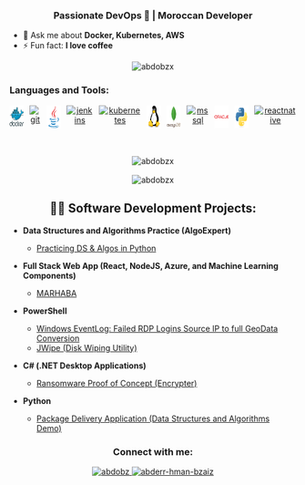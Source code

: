 <h3 align="center">Passionate DevOps 🚀 | Moroccan Developer</h3>

- 💬 Ask me about **Docker, Kubernetes, AWS**
- ⚡ Fun fact: **I love coffee**

<p align="center">
  <img src="https://github-profile-trophy.vercel.app/?username=abdobzx&column=-1&theme=dark_lover" alt="abdobzx" />
</p>

<h3 align="left">Languages and Tools:</h3>

<div align="center" style="display: flex; gap: 10px;">
  <a href="https://www.docker.com/" target="_blank" rel="noreferrer">
    <img src="https://raw.githubusercontent.com/devicons/devicon/master/icons/docker/docker-original-wordmark.svg" alt="docker" width="40" height="40"/>
  </a>

  <a href="https://git-scm.com/" target="_blank" rel="noreferrer">
    <img src="https://www.vectorlogo.zone/logos/git-scm/git-scm-icon.svg" alt="git" width="40" height="40"/>
  </a>

  <a href="https://www.java.com" target="_blank" rel="noreferrer">
    <img src="https://raw.githubusercontent.com/devicons/devicon/master/icons/java/java-original.svg" alt="java" width="40" height="40"/>
  </a>

  <a href="https://www.jenkins.io" target="_blank" rel="noreferrer">
    <img src="https://www.vectorlogo.zone/logos/jenkins/jenkins-icon.svg" alt="jenkins" width="40" height="40"/>
  </a>

  <a href="https://kubernetes.io" target="_blank" rel="noreferrer">
    <img src="https://www.vectorlogo.zone/logos/kubernetes/kubernetes-icon.svg" alt="kubernetes" width="40" height="40"/>
  </a>

  <a href="https://www.linux.org/" target="_blank" rel="noreferrer">
    <img src="https://raw.githubusercontent.com/devicons/devicon/master/icons/linux/linux-original.svg" alt="linux" width="40" height="40"/>
  </a>

  <a href="https://www.mongodb.com/" target="_blank" rel="noreferrer">
    <img src="https://raw.githubusercontent.com/devicons/devicon/master/icons/mongodb/mongodb-original-wordmark.svg" alt="mongodb" width="40" height="40"/>
  </a>

  <a href="https://www.microsoft.com/en-us/sql-server" target="_blank" rel="noreferrer">
    <img src="https://www.svgrepo.com/show/303229/microsoft-sql-server-logo.svg" alt="mssql" width="40" height="40"/>
  </a>

  <a href="https://www.oracle.com/" target="_blank" rel="noreferrer">
    <img src="https://raw.githubusercontent.com/devicons/devicon/master/icons/oracle/oracle-original.svg" alt="oracle" width="40" height="40"/>
  </a>

  <a href="https://www.python.org" target="_blank" rel="noreferrer">
    <img src="https://raw.githubusercontent.com/devicons/devicon/master/icons/python/python-original.svg" alt="python" width="40" height="40"/>
  </a>

  <a href="https://reactnative.dev/" target="_blank" rel="noreferrer">
    <img src="https://reactnative.dev/img/header_logo.svg" alt="reactnative" width="40" height="40"/>
  </a>
</div>

<p>&nbsp;</p>

<p align="center">
  <img align="center" src="https://github-readme-stats.vercel.app/api?username=abdobzx&show_icons=true&theme=radical&locale=en" alt="abdobzx" />
</p>

<p align="center">
  <img align="center" src="https://github-readme-stats.vercel.app/api/top-langs?username=abdobzx&show_icons=true&theme=radical&locale=en&layout=compact" alt="abdobzx" />
</p>

<h2 align="center">👨‍💻 Software Development Projects:</h2>

- <b>Data Structures and Algorithms Practice (AlgoExpert)</b>
  - [Practicing DS & Algos in Python](https://github.com/abdobzx/Algorithms)

- <b>Full Stack Web App (React, NodeJS, Azure, and Machine Learning Components)</b>
  - [MARHABA](https://github.com/abdobzx/Marhaba-Mobile-App)

- <b>PowerShell</b>
  - [Windows EventLog: Failed RDP Logins Source IP to full GeoData Conversion](https://github.com/abdobzx/Sentinel-Lab)
  - [JWipe (Disk Wiping Utility)](https://github.com/abdobzx/Jwipe.PowerShell)
  <!-- Add other PowerShell projects similarly -->

- <b>C# (.NET Desktop Applications)</b>
  - [Ransomware Proof of Concept (Encrypter)](https://github.com/abdobzx/EncrypterPOC)
  <!-- Add other C# projects similarly -->

- <b>Python</b>
  - [Package Delivery Application (Data Structures and Algorithms Demo)](https://github.com/abdobzx/Package-Delivery-Pathfinding-Algorithm)

<h3 align="center">Connect with me:</h3>

<p align="center">
  <a href="https://linkedin.com/in/abdobz" target="_blank">
    <img src="https://raw.githubusercontent.com/rahuldkjain/github-profile-readme-generator/master/src/images/icons/Social/linked-in-alt.svg" alt="abdobz" height="30" width="40" />
  </a>
  <a href="https://stackoverflow.com/users/19943900/abderr-hman-bzaiz" target="_blank">
    <img src="https://raw.githubusercontent.com/rahuldkjain/github-profile-readme-generator/master/src/images/icons/Social/stack-overflow.svg" alt="abderr-hman-bzaiz" height="30" width="40" />
  </a>
</p>
